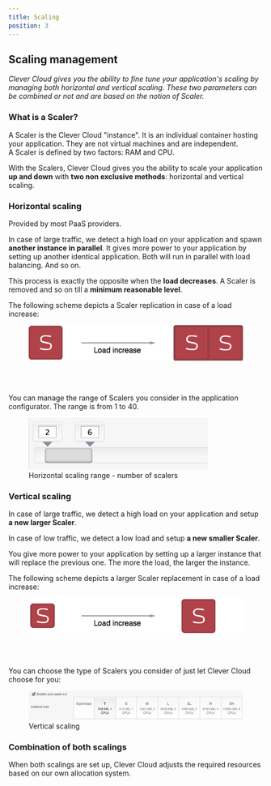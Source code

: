 ```yaml
---
title: Scaling
position: 3
---
```


## Scaling management

*Clever Cloud gives you the ability to fine tune your application's scaling by managing both horizontal and vertical scaling. These two parameters can be combined or not and are based on the notion of Scaler.*

### What is a Scaler?

A Scaler is the Clever Cloud "instance". It is an individual container hosting your application. They are not virtual machines and are independent.  
A Scaler is defined by two factors: RAM and CPU.  

With the Scalers, Clever Cloud gives you the ability to scale your application <b>up and down</b> with <b>two non exclusive methods</b>: horizontal and vertical scaling.

### Horizontal scaling

Provided by most PaaS providers. 

In case of large traffic, we detect a high load on your application and spawn <b>another instance in parallel</b>.
It gives more power to your application by setting up another identical application. Both will run in parallel with load balancing. And so on.  

This process is exactly the opposite when the <b>load decreases</b>. A Scaler is removed and so on till a <b>minimum reasonable level</b>.

The following scheme depicts a Scaler replication in case of a load increase:  

<figure class="cc-content-img" >
  <a href="/assets/images/scaling_horizontal_scheme.jpg"><img src="/assets/images/scaling_horizontal_scheme.jpg"/></a>
</figure>

<br/>
<br/>

You can manage the range of Scalers you consider in the application configurator. The range is from 1 to 40.

<figure class="cc-content-img" style="width:355px">
  <a href="/assets/images/scaling_horizontal.png"><img src="/assets/images/scaling_horizontal.png"/></a>
  <figcaption>Horizontal scaling range - number of scalers</figcaption>
</figure>



### Vertical scaling

In case of large traffic, we detect a high load on your application and setup <b>a new larger Scaler</b>.  

In case of low traffic, we detect a low load and setup <b>a new smaller Scaler</b>.  

You give more power to your application by setting up a larger instance that will replace the previous one. The more the load, the larger the instance.  

The following scheme depicts a larger Scaler replacement in case of a load increase:


<figure class="cc-content-img">
  <a href="/assets/images/scaling_vertical_scheme.jpg"><img src="/assets/images/scaling_vertical_scheme.jpg"/></a>
</figure>

<br/>
<br/>

You can choose the type of Scalers you consider of just let Clever Cloud choose for you:

<figure class="cc-content-img">
  <a href="/assets/images/scaling_vertical.png"><img src="/assets/images/scaling_vertical.png"/></a>
  <figcaption>Vertical scaling</figcaption>
</figure>



### Combination of both scalings

When both scalings are set up, Clever Cloud adjusts the required resources based on our own allocation system.